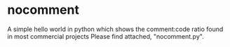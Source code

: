 # nocomment
A simple hello world in python which shows the comment:code ratio found in most commercial projects
Please find attached, "nocomment.py".
